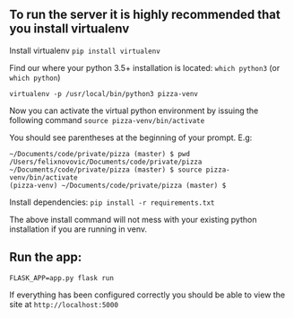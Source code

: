 
## To run the server it is highly recommended that you install virtualenv
Install virtualenv
`pip install virtualenv`

Find our where your python 3.5+ installation is located:
`which python3` (or `which python`)

`virtualenv -p /usr/local/bin/python3 pizza-venv`

Now you can activate the virtual python environment by issuing the following command
`source pizza-venv/bin/activate`

You should see parentheses at the beginning of your prompt. E.g:
```
~/Documents/code/private/pizza (master) $ pwd
/Users/felixnovovic/Documents/code/private/pizza
~/Documents/code/private/pizza (master) $ source pizza-venv/bin/activate
(pizza-venv) ~/Documents/code/private/pizza (master) $
```

Install dependencies:
`pip install -r requirements.txt`

The above install command will not mess with your existing python installation if you are running in venv.

## Run the app:

`FLASK_APP=app.py flask run`

If everything has been configured correctly you should be able to view the site at `http://localhost:5000`


